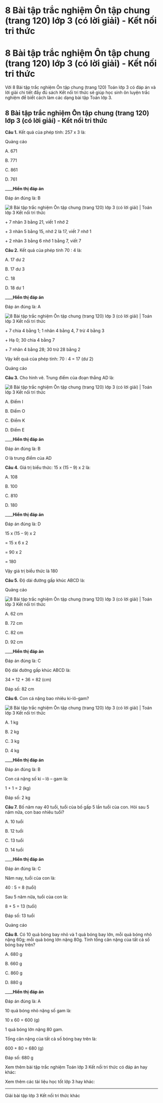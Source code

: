 # 8 Bài tập trắc nghiệm Ôn tập chung (trang 120) lớp 3 (có lời giải) - Kết nối tri thức

# 8 Bài tập trắc nghiệm Ôn tập chung (trang 120) lớp 3 (có lời giải) - Kết nối tri thức

Với 8 Bài tập trắc nghiệm Ôn tập chung (trang 120) Toán lớp 3 có đáp án và lời giải chi tiết đầy đủ sách Kết nối tri thức sẽ giúp học sinh ôn luyện trắc nghiệm để biết cách làm các dạng bài tập Toán lớp 3.

## 8 Bài tập trắc nghiệm Ôn tập chung (trang 120) lớp 3 (có lời giải) - Kết nối tri thức

**Câu 1.** Kết quả của phép tính: 257 x 3 là:

Quảng cáo

A. 671

B. 771

C. 861

D. 761

____**Hiển thị đáp án**

Đáp án đúng là: B

![8 Bài tập trắc nghiệm Ôn tập chung \(trang 120\) lớp 3 \(có lời giải\) | Toán lớp 3 Kết nối tri thức](https://vietjack.com/toan-3-kn/images/trac-nghiem-bai-44-on-tap-chung.PNG)

\+ 7 nhân 3 bằng 21, viết 1 nhớ 2

\+ 3 nhân 5 bằng 15, nhớ 2 là 17, viết 7 nhớ 1

\+ 2 nhân 3 bằng 6 nhớ 1 bằng 7, viết 7  


**Câu 2.** Kết quả của phép tính 70 : 4 là:

A. 17 dư 2

B. 17 dư 3

C. 18

D. 18 dư 1

____**Hiển thị đáp án**

Đáp án đúng là: A

![8 Bài tập trắc nghiệm Ôn tập chung \(trang 120\) lớp 3 \(có lời giải\) | Toán lớp 3 Kết nối tri thức](https://vietjack.com/toan-3-kn/images/trac-nghiem-bai-44-on-tap-chung-1.PNG)

\+ 7 chia 4 bằng 1; 1 nhân 4 bằng 4, 7 trừ 4 bằng 3

\+ Hạ 0; 30 chia 4 bằng 7

\+ 7 nhân 4 bằng 28; 30 trừ 28 bằng 2

Vậy kết quả của phép tính: 70 : 4 = 17 (dư 2)

Quảng cáo

**Câu 3.** Cho hình vẽ. Trung điểm của đoạn thẳng AD là:

![8 Bài tập trắc nghiệm Ôn tập chung \(trang 120\) lớp 3 \(có lời giải\) | Toán lớp 3 Kết nối tri thức](https://vietjack.com/toan-3-kn/images/trac-nghiem-bai-44-on-tap-chung-2.PNG)

A. Điểm I

B. Điểm O

C. Điểm K

D. Điểm E

____**Hiển thị đáp án**

Đáp án đúng là: B

O là trung điểm của AD

**Câu 4.** Giá trị biểu thức: 15 x (15 – 9) x 2 là:

A. 108

B. 100

C. 810

D. 180

____**Hiển thị đáp án**

Đáp án đúng là: D

15 x (15 – 9) x 2 

= 15 x 6 x 2

= 90 x 2

= 180

Vậy giá trị biểu thức là 180

**Câu 5.** Độ dài đường gấp khúc ABCD là:

Quảng cáo

![8 Bài tập trắc nghiệm Ôn tập chung \(trang 120\) lớp 3 \(có lời giải\) | Toán lớp 3 Kết nối tri thức](https://vietjack.com/toan-3-kn/images/trac-nghiem-bai-44-on-tap-chung-3.PNG)

A. 62 cm

B. 72 cm

C. 82 cm

D. 92 cm

____**Hiển thị đáp án**

Đáp án đúng là: C

Độ dài đường gấp khúc ABCD là:

34 + 12 + 36 = 82 (cm)

Đáp số: 82 cm

**Câu 6.** Con cá nặng bao nhiêu ki-lô-gam?

![8 Bài tập trắc nghiệm Ôn tập chung \(trang 120\) lớp 3 \(có lời giải\) | Toán lớp 3 Kết nối tri thức](https://vietjack.com/toan-3-kn/images/trac-nghiem-bai-44-on-tap-chung-4.PNG)

A. 1 kg

B. 2 kg

C. 3 kg

D. 4 kg

____**Hiển thị đáp án**

Đáp án đúng là: B

Con cá nặng số ki – lô – gam là:

1 + 1 = 2 (kg)

Đáp số: 2 kg

**Câu 7.** Bố năm nay 40 tuổi, tuổi của bố gấp 5 lần tuổi của con. Hỏi sau 5 năm nữa, con bao nhiêu tuổi?

A. 10 tuổi

B. 12 tuổi

C. 13 tuổi

D. 14 tuổi

____**Hiển thị đáp án**

Đáp án đúng là: C

Năm nay, tuổi của con là:

40 : 5 = 8 (tuổi)

Sau 5 năm nữa, tuổi của con là:

8 + 5 = 13 (tuổi)

Đáp số: 13 tuổi

Quảng cáo

**Câu 8.** Có 10 quả bóng bay nhỏ và 1 quả bóng bay lớn, mỗi quả bóng nhỏ nặng 60g; mỗi quả bóng lớn nặng 80g. Tính tổng cân nặng của tất cả số bóng bay trên?

A. 680 g

B. 660 g

C. 860 g

D. 880 g

____**Hiển thị đáp án**

Đáp án đúng là: A

10 quả bóng nhỏ nặng số gam là:

10 x 60 = 600 (g)

1 quả bóng lớn nặng 80 gam.

Tổng cân nặng của tất cả số bóng bay trên là:

600 + 80 = 680 (g)

Đáp số: 680 g

Xem thêm bài tập trắc nghiệm Toán lớp 3 Kết nối tri thức có đáp án hay khác:

Xem thêm các tài liệu học tốt lớp 3 hay khác:

* * *

Giải bài tập lớp 3 Kết nối tri thức khác
